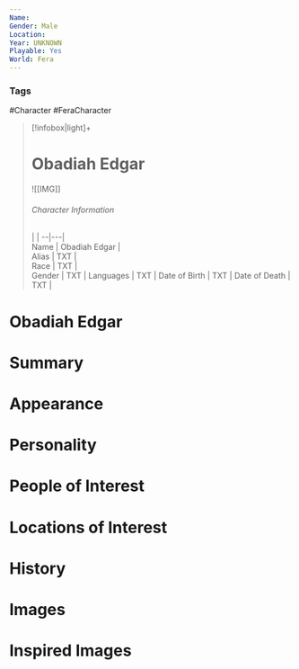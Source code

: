```yaml
---
Name: 
Gender: Male
Location: 
Year: UNKNOWN
Playable: Yes
World: Fera
---
```


### Tags
#Character #FeraCharacter 

> [!infobox|light]+  
> # Obadiah Edgar  
> ![[IMG]]  
> ###### Character Information
>  |   |
> --|---|  
> Name | Obadiah Edgar |  
> Alias | TXT |  
> Race | TXT |  
> Gender | TXT |
> Languages | TXT |
> Date of Birth | TXT |
> Date of Death | TXT |

# Obadiah Edgar

# Summary

# Appearance

# Personality

# People of Interest

# Locations of Interest

# History

# Images

# Inspired Images
